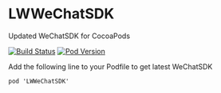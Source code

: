# LWWeChatSDK
Updated WeChatSDK for CocoaPods  
   
   
[![Build Status](https://travis-ci.org/sunhr/LWWeChatSDK.svg?branch=master)](https://travis-ci.org/sunhr/LWWeChatSDK)
[![Pod Version](https://img.shields.io/cocoapods/v/LWWeChatSDK.svg)](http://cocoadocs.org/docsets/LWWeChatSDK)


Add the following line to your Podfile to get latest WeChatSDK

```
pod 'LWWeChatSDK'
```
